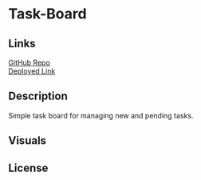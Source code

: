 # Task-Board


## Links

<a href="https://github.com/0-Sunny-0/Task-Board">GitHub Repo</a><br>
<a href="https://0-sunny-0.github.io/Task-Board/">Deployed Link</a>

## Description

Simple task board for managing new and pending tasks. 

## Visuals



## License